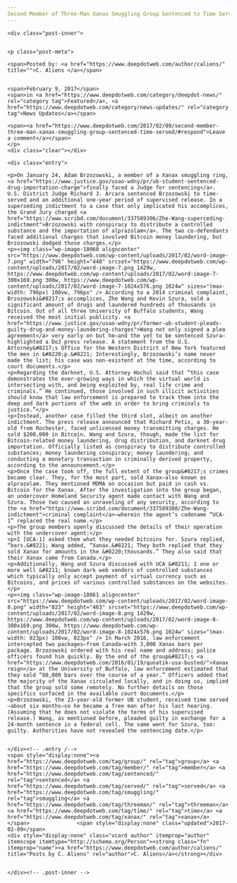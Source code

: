```yaml
---
Second Member of Three-Man Xanax Smuggling Group Sentenced to Time Served
---
```

<article class="post-listing post-18049 post type-post status-publish format-standard has-post-thumbnail hentry category-deepdot-news category-news-updates tag-group tag-member tag-sentenced tag-served tag-smuggling tag-threeman tag-time tag-xanax">
    
    <div class="post-inner">
    
    
    <p class="post-meta">
    
    <span>Posted by: <a href="https://www.deepdotweb.com/author/caliens/" title="">C. Aliens </a></span>
    
    
    <span>February 9, 2017</span>
    <span>in <a href="https://www.deepdotweb.com/category/deepdot-news/" rel="category tag">Featured</a>, <a href="https://www.deepdotweb.com/category/news-updates/" rel="category tag">News Updates</a></span>
    
    <span><a href="https://www.deepdotweb.com/2017/02/09/second-member-three-man-xanax-smuggling-group-sentenced-time-served/#respond">Leave a comment</a></span>
    </p>
    <div class="clear"></div>
    
    <div class="entry">
    
    <p>On January 24, Adam Brzozowski, a member of a Xanax smuggling ring, <a href="https://www.justice.gov/usao-wdny/pr/ub-student-sentenced-drug-importation-charge">finally faced a Judge for sentencing</a>. U.S. District Judge Richard J. Arcara sentenced Brzozowski to time-served and an additional one-year period of supervised release. In a superseding indictment to a case that only implicated his accomplices, the Grand Jury charged <a href="https://www.scribd.com/document/337589306/Zhe-Wang-superceding-indictment">Brzozowski with conspiracy to distribute a controlled substance and the importation of alprazolam</a>. The two co-defendants faced additional charges that involved Bitcoin money laundering, but Brzozowski dodged those charges.</p>
    <p><img class="wp-image-18060 aligncenter" src="https://www.deepdotweb.com/wp-content/uploads/2017/02/word-image-7.png" width="796" height="448" srcset="https://www.deepdotweb.com/wp-content/uploads/2017/02/word-image-7.png 1429w, https://www.deepdotweb.com/wp-content/uploads/2017/02/word-image-7-300x169.png 300w, https://www.deepdotweb.com/wp-content/uploads/2017/02/word-image-7-1024x576.png 1024w" sizes="(max-width: 796px) 100vw, 796px" /> According to a 2014 criminal complaint, Brzozowski&#8217;s accomplices, Zhe Wang and Kevin Szura, sold a significant amount of drugs and laundered hundreds of thousands in Bitcoin. Out of all three University of Buffalo students, Wang received the most initial publicity. <a href="https://www.justice.gov/usao-wdny/pr/former-ub-student-pleads-guilty-drug-and-money-laundering-charges">Wang not only signed a plea agreement</a> very early on but he—and the yet to be sentenced Szura—highlighted a DoJ press release. A statement from the U.S. Attorney&#8217;s Office for the Western District of New York featured the men in &#8220;p.&#8221; Interestingly, Brzozowski’s name never made the list; his case was non-existent at the time, according to court documents.</p>
    <p>Regarding the darknet, U.S. Attorney Hochul said that “this case demonstrates the ever-growing ways in which the virtual world is intersecting with, and being exploited by, real life crime and criminals.” He continued, those involved in such illicit activities should know that law enforcement is prepared to track them into the deep and dark portions of the web in order to bring criminals to justice.”</p>
    <p>Instead, another case filled the third slot, albeit on another indictment. The press release announced that Richard Petix, a 30-year-old from Rochester, faced unlicensed money transmitting charges. He sold $200,000 in Bitcoin. Wang and Szura, though, made the list for Bitcoin-related money laundering, drug distribution, and darknet drug importation. Officially listed as conspiracy to distribute controlled substances; money laundering conspiracy; money laundering; and conducting a monetary transaction in criminally derived property, according to the announcement.</p>
    <p>Once the case took off, the full extent of the group&#8217;s crimes became clear. They, for the most part, sold Xanax—also known as alprazolam. They mentioned MDMA on occasion but paid in cash vs. Bitcoin for the Xanax. After the investigation into the group began, an undercover Homeland Security agent made contact with Wang and Szura. Those two caused an unraveling of any security, according to the <a href="https://www.scribd.com/document/337589308/Zhe-Wang-indictment">criminal complaint</a>—wherein the agent’s codename “UCA-1” replaced the real name.</p>
    <p>The group members openly discussed the details of their operation with the undercover agent:</p>
    <p>I [UCA-1] asked them what they needed bitcoins for. Szura replied, “bars.&#8221; Wang added, “Xanax.&#8221; They both replied that they sold Xanax for amounts in the &#8220;thousands.” They also said that their Xanax came from Canada.</p>
    <p>Additionally, Wang and Szura discussed with UCA &#8211; 1 one or more well &#8211; known dark web vendors of controlled substances which typically only accept payment of virtual currency such as Bitcoins, and prices of various controlled substances on the websites.</p>
    <p><img class="wp-image-18061 aligncenter" src="https://www.deepdotweb.com/wp-content/uploads/2017/02/word-image-8.png" width="823" height="463" srcset="https://www.deepdotweb.com/wp-content/uploads/2017/02/word-image-8.png 1429w, https://www.deepdotweb.com/wp-content/uploads/2017/02/word-image-8-300x169.png 300w, https://www.deepdotweb.com/wp-content/uploads/2017/02/word-image-8-1024x576.png 1024w" sizes="(max-width: 823px) 100vw, 823px" /> In March 2016, law enforcement intercepted two packages—from Canada—with 3,000 Xanax bars per package. Brzozowski ordered with his real name and address; police officers found him quickly. By the end of the group&#8217;s <a href="https://www.deepdotweb.com/2016/01/19/qunatik-usa-busted/">Xanax reign</a> at the University of Buffalo, law enforcement estimated that they sold “80,000 bars over the course of a year.” Officers added that the majority of the Xanax circulated locally, and in doing so, implied that the group sold some remotely. No further details on those specifics surfaced in the available court documents.</p>
    <p>Brzozowski, the 23-year-old former UB student, received time served—about six months—so he became a free man after his last hearing. (Assuming that he does not violate the terms of his supervised release.) Wang, as mentioned before, pleaded guilty in exchange for a 24-month sentence in a federal cell. The same went for Szura, too: guilty. Authorities have not revealed the sentencing date.</p>
    
    
    </div><!-- .entry /-->
    <span style="display:none"><a href="https://www.deepdotweb.com/tag/group/" rel="tag">group</a> <a href="https://www.deepdotweb.com/tag/member/" rel="tag">member</a> <a href="https://www.deepdotweb.com/tag/sentenced/" rel="tag">sentenced</a> <a href="https://www.deepdotweb.com/tag/served/" rel="tag">served</a> <a href="https://www.deepdotweb.com/tag/smuggling/" rel="tag">smuggling</a> <a href="https://www.deepdotweb.com/tag/threeman/" rel="tag">threeman</a> <a href="https://www.deepdotweb.com/tag/time/" rel="tag">time</a> <a href="https://www.deepdotweb.com/tag/xanax/" rel="tag">xanax</a></span>				<span style="display:none" class="updated">2017-02-09</span>
    <div style="display:none" class="vcard author" itemprop="author" itemscope itemtype="http://schema.org/Person"><strong class="fn" itemprop="name"><a href="https://www.deepdotweb.com/author/caliens/" title="Posts by C. Aliens" rel="author">C. Aliens</a></strong></div>
    
    
    </div><!-- .post-inner -->
</article><!-- .post-listing -->

